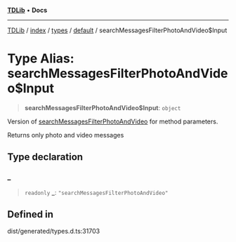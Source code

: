 [**TDLib**](../../../../../../README.md) • **Docs**

***

[TDLib](../../../../../../modules.md) / [index](../../../../../README.md) / [types](../../../README.md) / [default](../README.md) / searchMessagesFilterPhotoAndVideo$Input

# Type Alias: searchMessagesFilterPhotoAndVideo$Input

> **searchMessagesFilterPhotoAndVideo$Input**: `object`

Version of [searchMessagesFilterPhotoAndVideo](searchMessagesFilterPhotoAndVideo.md) for method parameters.

Returns only photo and video messages

## Type declaration

### \_

> `readonly` **\_**: `"searchMessagesFilterPhotoAndVideo"`

## Defined in

dist/generated/types.d.ts:31703
